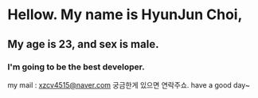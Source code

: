 # Hellow. My name is HyunJun Choi,
## My age is 23, and sex is male.
### I'm going to be the best developer.
my mail : xzcv4515@naver.com 
궁금한게 있으면 연락주쇼.
have a good day~
